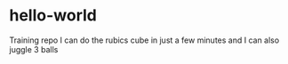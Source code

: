 # hello-world
Training repo
I can do the rubics cube in just a few minutes and I can also juggle 3 balls
